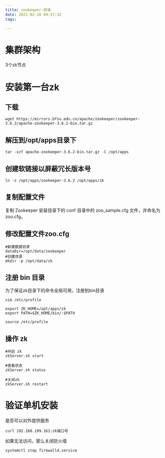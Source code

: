 ```yaml
---
title: zookeeper-安装
date: 2021-02-16 09:57:32
tags:

---
```


# 集群架构

3个zk节点

# 安装第一台zk

## 下载

```
wget https://mirrors.bfsu.edu.cn/apache/zookeeper/zookeeper-3.6.2/apache-zookeeper-3.6.2-bin.tar.gz
```

## 解压到/opt/apps目录下

```shell
tar -xzf apache-zookeeper-3.6.2-bin.tar.gz -C /opt/apps
```

## 创建软链接以屏蔽冗长版本号

```shell
ln -s /opt/apps/zookeeper-3.6.2 /opt/apps/zk
```

## **复制配置文件**

复制 Zookeeper 安装目录下的 conf 目录中的 zoo_sample.cfg 文件，并命名为 zoo.cfg。

## 修改配置文件zoo.cfg

```shell
#新建数据目录
dataDir=/opt/data/zookeeper
#创建目录
mkdir -p /opt/data/zk
```



## **注册** **bin** **目录**

为了保证zk目录下的命令全局可用，注册到bin目录

```shell
vim /etc/profile

export ZK_HOME=/opt/apps/zk
export PATH=$ZK_HOME/bin/:$PATH

source /etc/profile
```

## **操作** **zk**

```
#开启 zk
zkServer.sh start

#查看状态
zkServer.sh status

#关闭zk
zkServer.sh restart
```



# 验证单机安装

是否可以对外提供服务

```
curl 192.168.199.161:zk端口号
```

如果无法访问，那么关闭防火墙

```
systemctl stop firewalld.service
```

